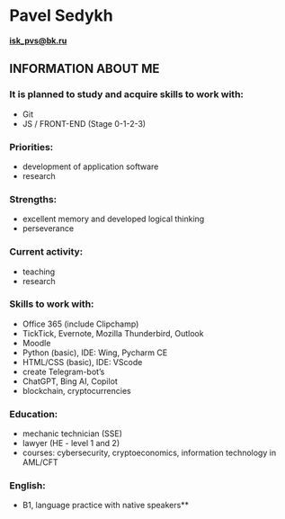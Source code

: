 # Pavel Sedykh
**isk_pvs@bk.ru**
## INFORMATION ABOUT ME
### It is planned to study and acquire skills to work with:
 * Git
 * JS / FRONT-END (Stage 0-1-2-3)
### Priorities: 
 * development of application software 
 * research 
### Strengths:
 * excellent memory and developed logical thinking
 * perseverance
### Current activity:
 * teaching
 * research
### Skills to work with:
 * Office 365 (include Clipchamp)
 * TickTick, Evernote, Mozilla Thunderbird, Outlook
 * Moodle
 * Python (basic), IDE: Wing, Pycharm CE
 * HTML/CSS (basic), IDE: VScode
 * create Telegram-bot’s
 * ChatGPT, Bing AI, Copilot
 * blockchain, cryptocurrencies
### Education:
* mechanic technician (SSE)
* lawyer (HE - level 1 and 2)
* courses: cybersecurity, cryptoeconomics, information technology in AML/CFT
### English: 
* B1, language practice with native speakers**